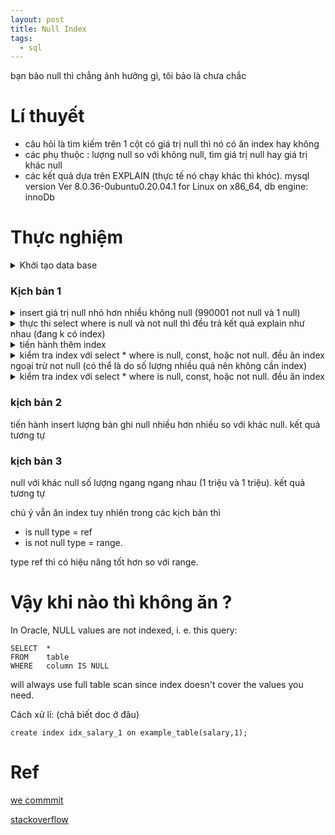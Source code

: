 ```yaml
---
layout: post
title: Null Index
tags:
  - sql
---
```


bạn bảo null thì chẳng ảnh hưởng gì, tôi bảo là chưa chắc

# Lí thuyết 

- câu hỏi là tìm kiếm trên 1 cột có giá trị null thì nó có ăn index hay không 
- các phụ thuộc : lượng null so với không null, tìm giá trị null hay giá trị khác null
- các kết quả dựa trên EXPLAIN (thực tế nó chạy khác thì khóc). mysql version Ver 8.0.36-0ubuntu0.20.04.1 for Linux on x86_64, db engine: innoDb

# Thực nghiệm 


<details markdown="1">
<summary>Khởi tạo data base</summary>

```
DROP DATABASE if exists index_db; 
CREATE DATABASE index_db;
use index_db;

CREATE TABLE example_table (
    id INT PRIMARY KEY,
    name VARCHAR(50),
    age INT,
    salary DECIMAL(10,2)
);
```

</details>

### Kịch bản 1

<details markdown="1">
<summary>insert giá trị null nhỏ hơn nhiều không null (990001 not null và 1 null)  </summary>


```
INSERT INTO example_table (id, salary) VALUES(6,  null);

DELIMITER //
CREATE PROCEDURE insert_records()
BEGIN
    DECLARE i INT DEFAULT 10000;
    WHILE i <= 1000000 DO
        INSERT INTO example_table (id, salary) VALUES (i, i * 10);
        SET i = i + 1;
    END WHILE;
END //
DELIMITER ;
CALL insert_records();

select count(*) from example_table where salary is not null;
990001

select count(*) from example_table where salary is  null;
1

```

</details>

<details markdown="1">
<summary>thực thi select where is null và not null thì đều trả kết quả explain như nhau (đang k có index)</summary>

```
EXPLAIN SELECT * FROM example_table WHERE salary is null;
```

| id | select_type | table          | partitions | type | possible_keys | key | key_len | ref | rows   | filtered | Extra           |
|----|-------------|----------------|------------|------|---------------|-----|---------|-----|--------|----------|-----------------|
| 1  | SIMPLE      | example_table  |            | ALL  |               |     |         |     | 988948 | 10.00    | Using where     |


</details>


<details markdown="1">
<summary>tiến hành thêm index </summary>

```
ALTER TABLE example_table ADD INDEX idx_salary(salary);

# check xem đã đánh xong chưa 

SELECT * FROM information_schema.processlist;

# check các index hiện có 
show index from example_table;
```

</details>

<details markdown="1">
<summary>kiểm tra index với select * where is null, const, hoặc not null. đều ăn index ngoại trừ not null (có thể là do số lượng nhiều quá nên không cần index)  </summary>

```
EXPLAIN SELECT * FROM example_table WHERE salary is null;
```

| id | select_type | table         | partitions | type | possible_keys | key        | key_len | ref   | rows | filtered | Extra                        |
|----|-------------|---------------|------------|------|---------------|------------|---------|-------|------|----------|-----------------------------|
| 1  | SIMPLE      | example_table |            | **ref**  | idx_salary    | **idx_salary** | 6       | **const** | 1    | 100.00   | **Using index condition**       |


```
EXPLAIN SELECT * FROM example_table WHERE salary is not null;
```

| id | select_type | table         | partitions | type | possible_keys | key        | key_len | ref   | rows | filtered | Extra                        |
|----|-------------|---------------|------------|------|---------------|------------|---------|-------|------|----------|-----------------------------|
| 1  | SIMPLE      | example_table |            | **ALL**  | idx_salary    |  |      |  | 988948   | 50.00   | **Using where**        |

```
EXPLAIN select * from example_table where salary = 101000;
```

| id | select_type | table         | partitions | type | possible_keys | key        | key_len | ref   | rows | filtered | Extra                        |
|----|-------------|---------------|------------|------|---------------|------------|---------|-------|------|----------|-----------------------------|
| 1  | SIMPLE      | example_table |            | **ref**  | idx_salary    | **idx_salary** | 6       | **const** | 1    | 100.00   |      |

</details>


<details markdown="1">
<summary>kiểm tra index với select * where is null, const, hoặc not null. đều ăn index </summary>


```
EXPLAIN select count(*) from example_table where salary is  null;

```

| id | select_type | table         | partitions | type | possible_keys | key        | key_len | ref   | rows | filtered | Extra                        |
|----|-------------|---------------|------------|------|---------------|------------|---------|-------|------|----------|-----------------------------|
| 1  | SIMPLE      | example_table |            | **ref**  | idx_salary    | idx_salary | 6       | **const** | 1    | 100.00   | Using where; Using index       |


```
EXPLAIN select count(*) from example_table where salary is not null;

```

| id | select_type | table         | partitions | type | possible_keys | key        | key_len | ref   | rows | filtered | Extra                        |
|----|-------------|---------------|------------|------|---------------|------------|---------|-------|------|----------|-----------------------------|
| 1  | SIMPLE      | example_table |            | **range**  | idx_salary    | idx_salary | 6       | | 494474    | 100.00   | Using where; Using index     |


```
EXPLAIN select count(*) from example_table where salary = 101000;
```

| id | select_type | table         | partitions | type | possible_keys | key        | key_len | ref   | rows | filtered | Extra                        |
|----|-------------|---------------|------------|------|---------------|------------|---------|-------|------|----------|-----------------------------|
| 1  | SIMPLE      | example_table |            | **ref**  | idx_salary    | **idx_salary** | 6       | **const** | 1    | 100.00   |   Using index   |



</details>



### kịch bản 2

tiến hành insert lượng bản ghi null nhiều hơn nhiều so với khác null. kết quả tương tự


### kịch bản 3

null với khác null số lượng ngang ngang nhau (1 triệu và 1 triệu). kết quả tương tự

chú ý vẫn ăn index tuy nhiên trong các kịch bản thì 
- is null type = ref 
- is not null type = range. 

type ref thì có hiệu năng tốt hơn so với range.


# Vậy khi nào thì không ăn ?


In Oracle, NULL values are not indexed, i. e. this query:

```
SELECT  *
FROM    table
WHERE   column IS NULL
```

will always use full table scan since index doesn't cover the values you need.

Cách xử lí: (chả biết doc ở đâu)

```
create index idx_salary_1 on example_table(salary,1);
```

# Ref

[we commmit](https://wecommit.com.vn/toi-uu-index-voi-gia-tri-null/)

[stackoverflow](https://stackoverflow.com/questions/1017239/how-do-null-values-affect-performance-in-a-database-search)




















